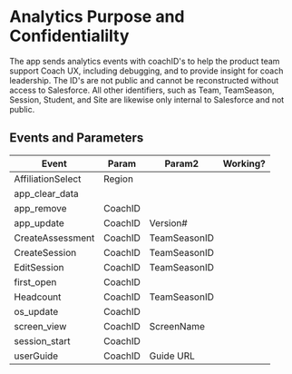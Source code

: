 # Analytics Purpose and Confidentialilty
The app sends analytics events with coachID's to help the product team support Coach UX, including debugging, and to provide insight for coach leadership. The ID's are not public and cannot be reconstructed without access to Salesforce.
All other identifiers, such as Team, TeamSeason, Session, Student, and Site are likewise only internal to Salesforce and not public.
## Events and Parameters
| **Event**         | **Param** | **Param2**   | **Working?** |
|-------------------|-----------|--------------|--------------|
| AffiliationSelect | Region    |              |              |
| app_clear_data    |           |              |              |
| app_remove        | CoachID   |              |              |
| app_update        | CoachID   | Version#     |              |
| CreateAssessment  | CoachID   | TeamSeasonID |              |
| CreateSession     | CoachID   | TeamSeasonID |              |
| EditSession       | CoachID   | TeamSeasonID |              |
| first_open        | CoachID   |              |              |
| Headcount         | CoachID   | TeamSeasonID |              |
| os_update         | CoachID   |              |              |
| screen_view       | CoachID   | ScreenName   |              |
| session_start     | CoachID   |              |              |
| userGuide         | CoachID   | Guide URL    |              |


